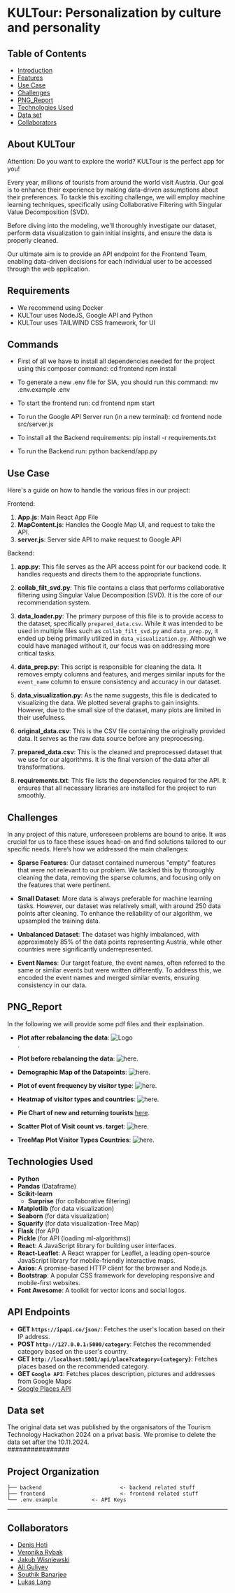 # KULTour: Personalization by culture and personality 

## Table of Contents
- [Introduction](#introduction)
- [Features](#features)
- [Use Case](#usecase)
- [Challenges](#challenges)
- [PNG_Report](#pdfreport)
- [Technologies Used](#technologies-used)
- [Data set](#dataset)
- [Collaborators](#collaborators)

## About KULTour
Attention: Do you want to explore the world? KULTour is the perfect app for you!

Every year, millions of tourists from around the world visit Austria. Our goal is to enhance their experience by making data-driven assumptions about their preferences. To tackle this exciting challenge, we will employ machine learning techniques, specifically using Collaborative Filtering with Singular Value Decomposition (SVD).

Before diving into the modeling, we'll thoroughly investigate our dataset, perform data visualization to gain initial insights, and ensure the data is properly cleaned.

Our ultimate aim is to provide an API endpoint for the Frontend Team, enabling data-driven decisions for each individual user to be accessed through the web application.

## Requirements 
- We recommend using Docker 
- KULTour uses NodeJS, Google API and Python 
- KULTour uses TAILWIND CSS framework, for UI

## Commands

- First of all we have to install all dependencies needed for the project using this composer command: 
cd frontend
npm install

- To generate a new .env file for SIA, you should run this command: 
mv .env.example .env

- To start the frontend run:
cd frontend
npm start

- To run the Google API Server run (in a new terminal):
cd frontend
node src/server.js

- To install all the Backend requirements:
pip install -r requirements.txt

- To run the Backend run:
python backend/app.py

## Use Case

Here's a guide on how to handle the various files in our project:

Frontend:
1. **App.js**: 
   Main React App File
2. **MapContent.js**: 
   Handles the Google Map UI, and request to take the API.
3. **server.js**:
    Server side API to make request to Google API

Backend:
1. **app.py**: 
   This file serves as the API access point for our backend code. It handles requests and directs them to the appropriate functions.

2. **collab_filt_svd.py**: 
   This file contains a class that performs collaborative filtering using Singular Value Decomposition (SVD). It is the core of our recommendation system.

3. **data_loader.py**: 
   The primary purpose of this file is to provide access to the dataset, specifically `prepared_data.csv`. While it was intended to be used in multiple files such as `collab_filt_svd.py` and `data_prep.py`, it ended up being primarily utilized in `data_visualization.py`. Although we could have managed without it, our focus was on addressing more critical tasks.

4. **data_prep.py**: 
   This script is responsible for cleaning the data. It removes empty columns and features, and merges similar inputs for the `event_name` column to ensure consistency and accuracy in our dataset.

5. **data_visualization.py**: 
   As the name suggests, this file is dedicated to visualizing the data. We plotted several graphs to gain insights. However, due to the small size of the dataset, many plots are limited in their usefulness.

6. **original_data.csv**: 
   This is the CSV file containing the originally provided data. It serves as the raw data source before any preprocessing.

7. **prepared_data.csv**: 
   This is the cleaned and preprocessed dataset that we use for our algorithms. It is the final version of the data after all transformations.

8. **requirements.txt**: 
   This file lists the dependencies required for the API. It ensures that all necessary libraries are installed for the project to run smoothly.

## Challenges

In any project of this nature, unforeseen problems are bound to arise. It was crucial for us to face these issues head-on and find solutions tailored to our specific needs. Here’s how we addressed the main challenges:

- **Sparse Features**: Our dataset contained numerous "empty" features that were not relevant to our problem. We tackled this by thoroughly cleaning the data, removing the sparse columns, and focusing only on the features that were pertinent.

- **Small Dataset**: More data is always preferable for machine learning tasks. However, our dataset was relatively small, with around 250 data points after cleaning. To enhance the reliability of our algorithm, we upsampled the training data.

- **Unbalanced Dataset**: The dataset was highly imbalanced, with approximately 85% of the data points representing Austria, while other countries were significantly underrepresented. 

- **Event Names**: Our target feature, the event names, often referred to the same or similar events but were written differently. To address this, we encoded the event names and merged similar events, ensuring consistency in our data.


## PNG_Report 
In the following we will provide some pdf files and their explaination. 
- **Plot after rebalancing the data**: 
![Logo](./backend/PNG/after.png)  
.

- **Plot before rebalancing the data**:
![here](./backend/PNG/before.png).

- **Demographic Map of the Datapoints**:
![here](./backend/PNG/demographic_map.png).

- **Plot of event frequency by visitor type**: 
![here](./backend/PNG/event_frequency.png).

- **Heatmap of visitor types and countries**:
![here](./backend/PNG/heatmap_visitor_types_country.png).

- **Pie Chart of new and returning tourists**:[here](./PNG/pie_chart_new_return.png).

- **Scatter Plot of Visit count vs. target**: 
![here](./backend/PNG/scatter_visit_count_target.png).
- **TreeMap Plot Visitor Types Countries**: 
![here](./backend/PNG/treemap_visitor_types_countries.png).


## Technologies Used
- **Python** 
- **Pandas**         (Dataframe)
- **Scikit-learn** 
   - **Surprise**    (for collaborative filtering)
- **Matplotlib**     (for data visualization)
- **Seaborn**        (for data visualization)
- **Squarify**       (for data visualization-Tree Map)
- **Flask**          (for API)
- **Pickle**         (for API (loading ml-algorithms))
- **React**: A JavaScript library for building user interfaces.
- **React-Leaflet**: A React wrapper for Leaflet, a leading open-source JavaScript library for mobile-friendly interactive maps.
- **Axios**: A promise-based HTTP client for the browser and Node.js.
- **Bootstrap**: A popular CSS framework for developing responsive and mobile-first websites.
- **Font Awesome**: A toolkit for vector icons and social logos.

## API Endpoints
- **GET `https://ipapi.co/json/`**: Fetches the user's location based on their IP address.
- **POST `http://127.0.0.1:5000/category`**: Fetches the recommended category based on the user's country.
- **GET `http://localhost:5001/api/place?category={category}`**: Fetches places based on the recommended category.
- **GET `Google API`**: Fetches places description, pictures and addresses from Google Maps
- [Google Places API](https://developers.google.com/maps/documentation/places/web-service/overview)

## Data set 
The original data set was published by the organisators of the Tourism Technology Hackathon 2024 on a privat basis. We promise to delete the data set after the 10.11.2024.  
################


## Project Organization

    ├── backend                         <- backend related stuff
    ├── frontend                        <- frontend related stuff
    └── .env.example           <- API Keys

---


## Collaborators

- [Denis Hoti](https://www.linkedin.com/in/denishoti/)
- [Veronika Rybak](https://www.linkedin.com/in/veronika-rybak-55379a337/)
- [Jakub Wisniewski](https://www.linkedin.com/in/jakub-wiśniewski-720150337/)
- [Ali Guliyev](https://www.linkedin.com/in/ali-guliyev-389837238/)
- [Southik Banarjee](https://www.linkedin.com/in/southik-nath-banerjee-74077a202/)
- [Lukas Lang](https://www.linkedin.com/in/lukas-lang-26628730b/)
